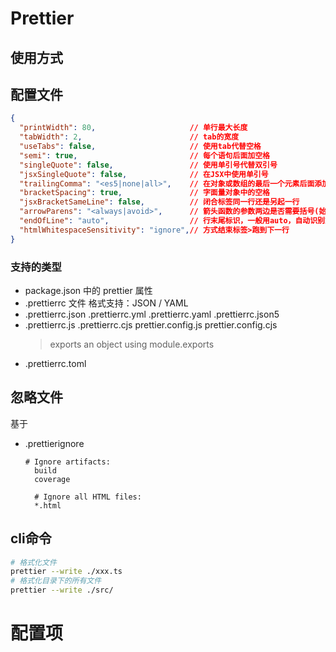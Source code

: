 # Prettier

## 使用方式

## 配置文件
```json
{
  "printWidth": 80,                     // 单行最大长度
  "tabWidth": 2,                        // tab的宽度
  "useTabs": false,                     // 使用tab代替空格
  "semi": true,                         // 每个语句后面加空格
  "singleQuote": false,                 // 使用单引号代替双引号
  "jsxSingleQuote": false,              // 在JSX中使用单引号
  "trailingComma": "<es5|none|all>",    // 在对象或数组的最后一个元素后面添加尾逗号()
  "bracketSpacing": true,               // 字面量对象中的空格
  "jsxBracketSameLine": false,          // 闭合标签同一行还是另起一行
  "arrowParens": "<always|avoid>",      // 箭头函数的参数两边是否需要括号(始终需要|需要的时候使用)
  "endOfLine": "auto",                  // 行末尾标识，一般用auto，自动识别文件第一行换行标识
  "htmlWhitespaceSensitivity": "ignore",// 方式结束标签>跑到下一行
}
```
### 支持的类型
- package.json 中的 prettier 属性
- .prettierrc 文件 格式支持：JSON / YAML
- .prettierrc.json
  .prettierrc.yml
  .prettierrc.yaml
  .prettierrc.json5
- .prettierrc.js
  .prettierrc.cjs
  prettier.config.js
  prettier.config.cjs
  > exports an object using module.exports
- .prettierrc.toml

## 忽略文件
基于
- .prettierignore
  ```
  # Ignore artifacts:
	build
	coverage

	# Ignore all HTML files:
	*.html
  ```

## cli命令
```bash
# 格式化文件
prettier --write ./xxx.ts
# 格式化目录下的所有文件
prettier --write ./src/
```

# 配置项